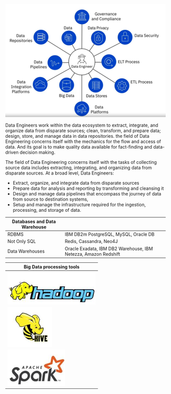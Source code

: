 ![Data_Enginee_duties.jpg](Data_Enginee_duties.jpg)

Data Engineers work within the data ecosystem to extract, integrate, 
and organize data from disparate sources; clean, transform, 
and prepare data; design, store, and manage data in data repositories.
the field of Data Engineering concerns itself with the mechanics 
for the flow and access of data. And its goal is to make quality 
data available for fact-finding and data-driven decision making.

The field of Data Engineering concerns itself with the tasks of collecting source data includes extracting, integrating, and organizing data from disparate sources. 
 At a broad level, Data Engineers:
- Extract, organize, and integrate data from disparate sources
- Prepare data for analysis and reporting by transforming and cleansing it
- Design and manage data pipelines that encompass the journey of data from source to destination systems, 
- Setup and manage the infrastructure required for the ingestion, processing, and storage of data.

| Databases and Data Warehouse     |                                                                 |
|----------------------------------|-----------------------------------------------------------------|
| RDBMS                            | IBM DB2m PostgreSQL, MySQL, Oracle DB                           |
| Not Only SQL                     | Redis, Cassandra, Neo4J                                         |
| Data Warehouses| Oracle Exadata, IBM DB2 Warehouse, IBM Netezza, Amazon Redshift |


| Big Data processing tools                   | 
|---------------------------------------------|
| ![Big_data_Hadoop.jpg](Big_data_Hadoop.jpg) |
| ![Big_Data_Hive.jpg](Big_Data_Hive.jpg)     | 
| ![Big_data_Spark.jpg](Big_data_Spark.jpg)   |
